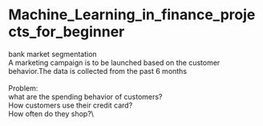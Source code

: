 # Machine_Learning_in_finance_projects_for_beginner


bank market segmentation <br /> 
A marketing campaign is to be launched based on the customer behavior.The data is collected from the past 6 months
<br /> 
<br /> 
Problem: <br /> 
what are the spending behavior of customers? <br /> 
How customers use their credit card? <br /> 
How often do they shop?\
